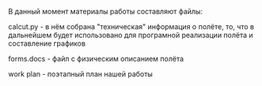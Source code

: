 В данный момент материалы работы составляют файлы:

calcut.py - в нём собрана "техническая" информация о полёте, то, что в дальнейшем будет использовано для програмной реализации полёта и составление графиков

forms.docs - файл с физическим описанием полёта

work plan - поэтапный план нашей работы

